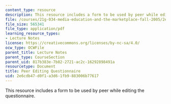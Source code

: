 ```yaml
---
content_type: resource
description: This resource includes a form to be used by peer while editing the questionnaire.
file: /courses/21g-034-media-education-and-the-marketplace-fall-2005/2e6cdb47d0f1a3d61fb9883006b77617_MIT21G_034F05_peereditnque.pdf
file_size: 565341
file_type: application/pdf
learning_resource_types:
- Lecture Notes
license: https://creativecommons.org/licenses/by-nc-sa/4.0/
ocw_type: OCWFile
parent_title: Lecture Notes
parent_type: CourseSection
parent_uid: 817b383e-7b82-2721-ac2c-16292898491a
resourcetype: Document
title: Peer Editing Questionnaire
uid: 2e6cdb47-d0f1-a3d6-1fb9-883006b77617
---
```

This resource includes a form to be used by peer while editing the questionnaire.